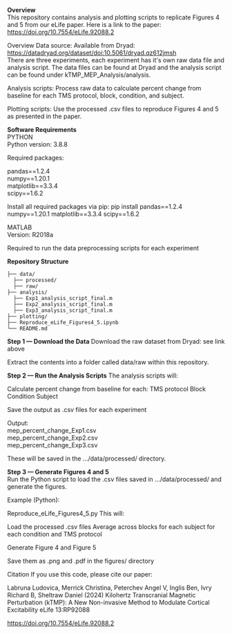 **Overview**  
This repository contains analysis and plotting scripts to replicate Figures 4 and 5 from our eLife paper.
Here is a link to the paper: https://doi.org/10.7554/eLife.92088.2

Overview
Data source: Available from Dryad: https://datadryad.org/dataset/doi:10.5061/dryad.qz612jmsh  
There are three experiments, each experiment has it's own raw data file and analysis script. The data files can be found at Dryad and the analysis script can be found under kTMP_MEP_Analysis/analysis.  

Analysis scripts: Process raw data to calculate percent change from baseline for each TMS protocol, block, condition, and subject.

Plotting scripts: Use the processed .csv files to reproduce Figures 4 and 5 as presented in the paper.

**Software Requirements**  
PYTHON  
Python version: 3.8.8

Required packages:

pandas==1.2.4  
numpy==1.20.1  
matplotlib==3.3.4  
scipy==1.6.2

Install all required packages via pip:
pip install pandas==1.2.4 numpy==1.20.1 matplotlib==3.3.4 scipy==1.6.2

MATLAB  
Version: R2018a

Required to run the data preprocessing scripts for each experiment

**Repository Structure**

``` kTMP_MEP_Analysis/
├── data/ 
  ├── processed/
  ├── raw/
├── analysis/ 
  ├── Exp1_analysis_script_final.m
  ├── Exp2_analysis_script_final.m
  ├── Exp3_analysis_script_final.m
├── plotting/
├── Reproduce_eLife_Figures4_5.ipynb
└── README.md
``` 

**Step 1 — Download the Data**
Download the raw dataset from Dryad: see link above

Extract the contents into a folder called data/raw within this repository.

**Step 2 — Run the Analysis Scripts**
The analysis scripts will:

Calculate percent change from baseline for each:
TMS protocol 
Block
Condition
Subject

Save the output as .csv files for each experiment

Output:  
mep_percent_change_Exp1.csv  
mep_percent_change_Exp2.csv  
mep_percent_change_Exp3.csv  

These will be saved in the .../data/processed/ directory.

**Step 3 — Generate Figures 4 and 5**  
Run the Python script to load the .csv files saved in .../data/processed/ and generate the figures.

Example (Python):

Reproduce_eLife_Figures4_5.py
This will:

Load the processed .csv files
Average across blocks for each subject for each condition and TMS protocol 

Generate Figure 4 and Figure 5

Save them as .png and .pdf in the figures/ directory



Citation
If you use this code, please cite our paper:

Labruna Ludovica, Merrick Christina, Peterchev Angel V, Inglis Ben, Ivry Richard B, Sheltraw Daniel (2024) Kilohertz Transcranial   Magnetic Perturbation (kTMP): A New Non-invasive Method to Modulate Cortical Excitability eLife 13:RP92088

https://doi.org/10.7554/eLife.92088.2

